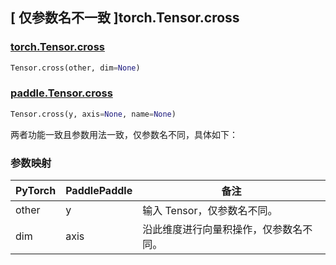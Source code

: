 ## [ 仅参数名不一致 ]torch.Tensor.cross

### [torch.Tensor.cross](https://pytorch.org/docs/stable/generated/torch.Tensor.cross.html?highlight=cross#torch.Tensor.cross)

```python
Tensor.cross(other, dim=None)
```

### [paddle.Tensor.cross](https://www.paddlepaddle.org.cn/documentation/docs/zh/api/paddle/Tensor_cn.html#cross-y-axis-none-name-none)

```python
Tensor.cross(y, axis=None, name=None)
```

两者功能一致且参数用法一致，仅参数名不同，具体如下：

### 参数映射

| PyTorch | PaddlePaddle | 备注                                   |
| ------- | ------------ | -------------------------------------- |
| other   | y            | 输入 Tensor，仅参数名不同。            |
| dim     | axis         | 沿此维度进行向量积操作，仅参数名不同。 |
